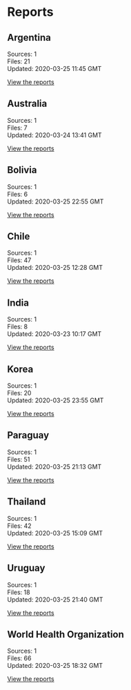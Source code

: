 # Reports

## Argentina

Sources: 1  
Files: 21  
Updated: 2020-03-25 11:45 GMT

[View the reports](reports/ar/README.md)

## Australia

Sources: 1  
Files: 7  
Updated: 2020-03-24 13:41 GMT

[View the reports](reports/au/README.md)

## Bolivia

Sources: 1  
Files: 6  
Updated: 2020-03-25 22:55 GMT

[View the reports](reports/bo/README.md)

## Chile

Sources: 1  
Files: 47  
Updated: 2020-03-25 12:28 GMT

[View the reports](reports/cl/README.md)

## India

Sources: 1  
Files: 8  
Updated: 2020-03-23 10:17 GMT

[View the reports](reports/in/README.md)

## Korea

Sources: 1  
Files: 20  
Updated: 2020-03-25 23:55 GMT

[View the reports](reports/kr/README.md)

## Paraguay

Sources: 1  
Files: 51  
Updated: 2020-03-25 21:13 GMT

[View the reports](reports/py/README.md)

## Thailand

Sources: 1  
Files: 42  
Updated: 2020-03-25 15:09 GMT

[View the reports](reports/th/README.md)

## Uruguay

Sources: 1  
Files: 18  
Updated: 2020-03-25 21:40 GMT

[View the reports](reports/uy/README.md)

## World Health Organization

Sources: 1  
Files: 66  
Updated: 2020-03-25 18:32 GMT

[View the reports](reports/who/README.md)

